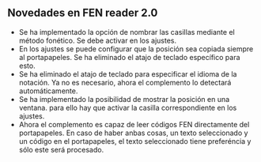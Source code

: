 ## Novedades en FEN reader 2.0 
  
* Se ha implementado la opción de nombrar las casillas mediante el método fonético. Se debe activar en los ajustes. 
* En los ajustes se puede configurar que la posición sea copiada siempre al portapapeles. Se ha eliminado el atajo de teclado específico para esto.
* Se ha eliminado el atajo de teclado para especificar el idioma de la notación. Ya no es necesario, ahora el complemento lo detectará automáticamente.
* Se ha implementado la posibilidad de mostrar la posición en una ventana. para ello hay que activar la casilla correspondiente en los ajustes.
* Ahora el complemento es capaz de leer códigos FEN directamente del portapapeles. En caso de haber anbas cosas, un texto seleccionado y un código en el portapapeles, el texto seleccionado tiene preferéncia y sólo este será procesado.




